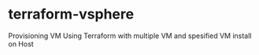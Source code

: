 # terraform-vsphere
Provisioning VM Using Terraform with multiple VM and spesified VM install on Host
